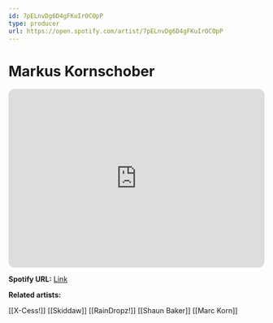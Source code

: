 ```yaml
---
id: 7pELnvDg6D4gFKuIrOCOpP
type: producer
url: https://open.spotify.com/artist/7pELnvDg6D4gFKuIrOCOpP
---
```

# Markus Kornschober

<iframe style="border-radius:12px" src="https://open.spotify.com/embed/artist/7pELnvDg6D4gFKuIrOCOpP" width="100%" height="352" frameBorder="0" allowfullscreen="" allow="autoplay; clipboard-write; encrypted-media; fullscreen; picture-in-picture" loading="lazy"></iframe>

**Spotify URL:** [Link](https://open.spotify.com/artist/7pELnvDg6D4gFKuIrOCOpP)

**Related artists:**

[[X-Cess!]]
[[Skiddaw]]
[[RainDropz!]]
[[Shaun Baker]]
[[Marc Korn]]
